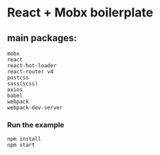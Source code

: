 # React + Mobx boilerplate
## main packages:
```
mobx
react
react-hot-loader
react-router v4
postcss
sass(scss)
axios
babel
webpack
webpack-dev-server
```

### Run the example

```
npm install
npm start
```

